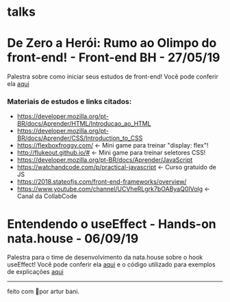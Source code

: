 # talks

# De Zero a Herói:  Rumo ao Olimpo do front-end! - Front-end BH - 27/05/19
Palestra sobre como iniciar seus estudos de front-end! Você pode conferir ela [aqui](https://docs.google.com/presentation/d/1mzqd3Dbt5bTz_J8bIB3qjy3MK-ODQ_dGGXZa5Kwk20k/edit?usp=sharing)

### Materiais de estudos e links citados:
 - https://developer.mozilla.org/pt-BR/docs/Aprender/HTML/Introducao_ao_HTML
 - https://developer.mozilla.org/pt-BR/docs/Aprender/CSS/Introduction_to_CSS
 - https://flexboxfroggy.com/ <-  Mini game para treinar "display: flex"!
 - http://flukeout.github.io/# <- Mini game para treinar seletores CSS!
 - https://developer.mozilla.org/pt-BR/docs/Aprender/JavaScript 
 - https://watchandcode.com/p/practical-javascript <- Curso gratuido de JS
 - https://2018.stateofjs.com/front-end-frameworks/overview/
 - https://www.youtube.com/channel/UCVheRLgrk7bOAByaQ0IVolg <- Canal da CollabCode

# Entendendo o useEffect - Hands-on nata.house - 06/09/19
Palestra para o time de desenvolvimento da nata.house sobre o hook useEffect! Você pode conferir ela [aqui](https://docs.google.com/presentation/d/1RKieT_ipE9CRtqitiSD1V1Qd5-RKZqiY4DTxqfPAZHU/edit?usp=sharing) e o código utilizado para exemplos de explicações [aqui](https://github.com/arturbani/talks/tree/master/hands-on-useffect)

---
feito com 💙por artur bani.
